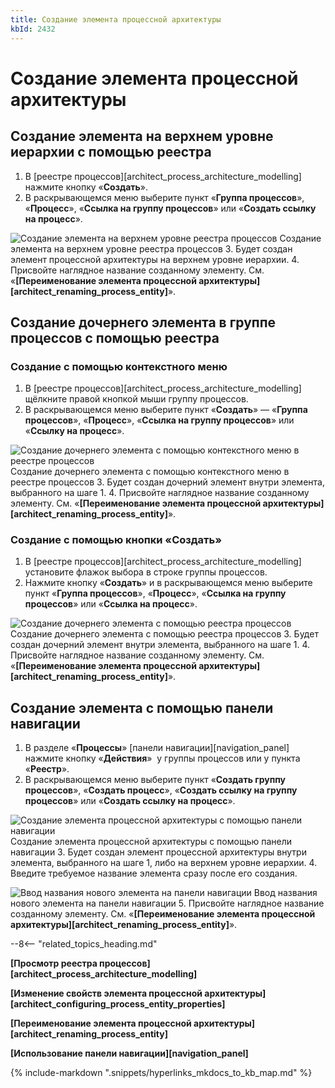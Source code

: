 ```yaml
---
title: Создание элемента процессной архитектуры
kbId: 2432
---
```


# Создание элемента процессной архитектуры

## Создание элемента на верхнем уровне иерархии с помощью реестра

1. В [реестре процессов][architect_process_architecture_modelling] нажмите кнопку «**Создать**».
2. В раскрывающемся меню выберите пункт «**Группа процессов**», «**Процесс**», «**Ссылка на группу процессов**» или «**Создать ссылку на процесс**».

![Создание элемента на верхнем уровне реестра процессов](https://kb.comindware.ru/assets/process_architecture_modeling_create_entity_from_registry.png)
Создание элемента на верхнем уровне реестра процессов
3. Будет создан элемент процессной архитектуры на верхнем уровне иерархии.
4. Присвойте наглядное название созданному элементу. См. «**[Переименование элемента процессной архитектуры][architect_renaming_process_entity]**».

## Создание дочернего элемента в группе процессов с помощью реестра

### Создание с помощью контекстного меню

1. В [реестре процессов][architect_process_architecture_modelling] щёлкните правой кнопкой мыши группу процессов.
2. В раскрывающемся меню выберите пункт «**Создать**» — «**Группа процессов**», «**Процесс**», «**Ссылка на группу процессов**» или «**Ссылку на процесс**».

![Создание дочернего элемента с помощью контекстного меню в реестре процессов](https://kb.comindware.ru/assets/process_architecture_modeling_create_entity_from_context_menu.png)
Создание дочернего элемента с помощью контекстного меню в реестре процессов
3. Будет создан дочерний элемент внутри элемента, выбранного на шаге 1.
4. Присвойте наглядное название созданному элементу. См. «**[Переименование элемента процессной архитектуры][architect_renaming_process_entity]**».

### Создание с помощью кнопки «Создать»

1. В [реестре процессов][architect_process_architecture_modelling] установите флажок выбора в строке группы процессов.
2. Нажмите кнопку «**Создать**» и в раскрывающемся меню выберите пункт «**Группа процессов**», «**Процесс**», «**Ссылка на группу процессов**» или «**Ссылка на процесс**».

![Создание дочернего элемента с помощью реестра процессов](https://kb.comindware.ru/assets/process_architecture_modeling_create_subentity_from_registry.png)
Создание дочернего элемента с помощью реестра процессов
3. Будет создан дочерний элемент внутри элемента, выбранного на шаге 1.
4. Присвойте наглядное название созданному элементу. См. «**[Переименование элемента процессной архитектуры][architect_renaming_process_entity]**».

## Создание элемента с помощью панели навигации

1. В разделе «**Процессы**» [панели навигации][navigation_panel] нажмите кнопку «**Действия**» *‌* у группы процессов или у пункта «**Реестр**».
2. В раскрывающемся меню выберите пункт «**Создать группу процессов**», «**Создать процесс**», «**Создать ссылку на группу процессов**» или «**Создать ссылку на процесс**».

![Создание элемента процессной архитектуры с помощью панели навигации](https://kb.comindware.ru/assets/process_architecture_modeling_create_entity_from_navigation.png)
Создание элемента процессной архитектуры с помощью панели навигации
3. Будет создан элемент процессной архитектуры внутри элемента, выбранного на шаге 1, либо на верхнем уровне иерархии.
4. Введите требуемое название элемента сразу после его создания.

![Ввод названия нового элемента на панели навигации](https://kb.comindware.ru/assets/process_architecture_modeling_rename_on_creation.png)
Ввод названия нового элемента на панели навигации
5. Присвойте наглядное название созданному элементу. См. «**[Переименование элемента процессной архитектуры][architect_renaming_process_entity]**».

--8<-- "related_topics_heading.md"

**[Просмотр реестра процессов][architect_process_architecture_modelling]**

**[Изменение свойств элемента процессной архитектуры][architect_configuring_process_entity_properties]**

**[Переименование элемента процессной архитектуры][architect_renaming_process_entity]**

**[Использование панели навигации][navigation_panel]**

{% include-markdown ".snippets/hyperlinks_mkdocs_to_kb_map.md" %}
